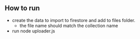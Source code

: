 ## How to run
- create the data to import to firestore and add to files folder.
    - the file name should match the collection name
- run node uploader.js